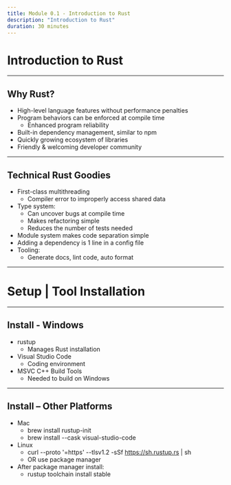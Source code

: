 ```yaml
---
title: Module 0.1 - Introduction to Rust
description: "Introduction to Rust"
duration: 30 minutes
---
```


# Introduction to Rust

---

## Why Rust?

<pba-flex center>

- High-level language features without performance penalties
- Program behaviors can be enforced at compile time
  - Enhanced program reliability
- Built-in dependency management, similar to npm
- Quickly growing ecosystem of libraries
- Friendly & welcoming developer community

</pba-flex>

---

## Technical Rust Goodies

<pba-flex center>

- First-class multithreading
  - Compiler error to improperly access shared data
- Type system:
  - Can uncover bugs at compile time
  - Makes refactoring simple
  - Reduces the number of tests needed
- Module system makes code separation simple
- Adding a dependency is 1 line in a config file
- Tooling:
  - Generate docs, lint code, auto format

</pba-flex>

---

# Setup | Tool Installation

---

## Install - Windows

<pba-flex center>

- rustup
  - Manages Rust installation
- Visual Studio Code
  - Coding environment
- MSVC C++ Build Tools
  - Needed to build on Windows

</pba-flex>

---

## Install – Other Platforms

<pba-flex>

- Mac
  - brew install rustup-init
  - brew install --cask visual-studio-code
- Linux
  - curl --proto '=https' --tlsv1.2 -sSf https://sh.rustup.rs | sh
  - OR use package manager
- After package manager install:
  - rustup toolchain install stable

</pba-flex>
